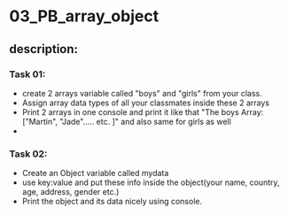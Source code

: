 # 03_PB_array_object
## description:
### Task 01:
- create 2 arrays variable called "boys" and "girls" from your class.
- Assign array data types of all your classmates inside these 2 arrays
- Print 2 arrays in one console and print it like that "The boys Array: ["Martin", "Jade"..... etc. ]" and also same for girls as well
-
### Task 02:
- Create an Object variable called mydata
- use key:value and put these info inside the object(your name, country, age, address, gender etc.)
- Print the object and its data nicely using console.
